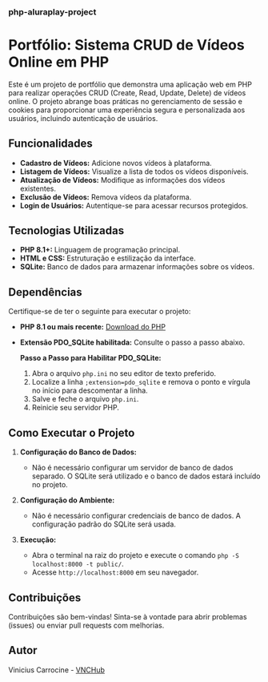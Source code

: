 ### php-aluraplay-project
# Portfólio: Sistema CRUD de Vídeos Online em PHP

Este é um projeto de portfólio que demonstra uma aplicação web em PHP para realizar operações CRUD (Create, Read, Update, Delete) de vídeos online. O projeto abrange boas práticas no gerenciamento de sessão e cookies para proporcionar uma experiência segura e personalizada aos usuários, incluindo autenticação de usuários.

## Funcionalidades

- **Cadastro de Vídeos:** Adicione novos vídeos à plataforma.
- **Listagem de Vídeos:** Visualize a lista de todos os vídeos disponíveis.
- **Atualização de Vídeos:** Modifique as informações dos vídeos existentes.
- **Exclusão de Vídeos:** Remova vídeos da plataforma.
- **Login de Usuários:** Autentique-se para acessar recursos protegidos.

## Tecnologias Utilizadas

- **PHP 8.1+:** Linguagem de programação principal.
- **HTML e CSS:** Estruturação e estilização da interface.
- **SQLite:** Banco de dados para armazenar informações sobre os vídeos.

## Dependências

Certifique-se de ter o seguinte para executar o projeto:

- **PHP 8.1 ou mais recente:** [Download do PHP](https://www.php.net/downloads)
- **Extensão PDO_SQLite habilitada:** Consulte o passo a passo abaixo.

    **Passo a Passo para Habilitar PDO_SQLite:**
    1. Abra o arquivo `php.ini` no seu editor de texto preferido.
    2. Localize a linha `;extension=pdo_sqlite` e remova o ponto e vírgula no início para descomentar a linha.
    3. Salve e feche o arquivo `php.ini`.
    4. Reinicie seu servidor PHP.

## Como Executar o Projeto

1. **Configuração do Banco de Dados:**
    - Não é necessário configurar um servidor de banco de dados separado. O SQLite será utilizado e o banco de dados estará incluído no projeto.

2. **Configuração do Ambiente:**
    - Não é necessário configurar credenciais de banco de dados. A configuração padrão do SQLite será usada.

3. **Execução:**
    - Abra o terminal na raiz do projeto e execute o comando `php -S localhost:8000 -t public/`.
    - Acesse `http://localhost:8000` em seu navegador.

## Contribuições

Contribuições são bem-vindas! Sinta-se à vontade para abrir problemas (issues) ou enviar pull requests com melhorias.

## Autor

Vinicius Carrocine - [VNCHub](https://github.com/VNCHub)
